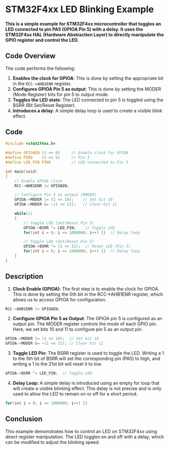 # STM32F4xx LED Blinking Example

#### This is a simple example for STM32F4xx microcontroller that toggles an LED connected to pin PA5 (GPIOA Pin 5) with a delay. It uses the STM32F4xx HAL (Hardware Abstraction Layer) to directly manipulate the GPIO register and control the LED.

## Code Overview

The code performs the following:

1. **Enables the clock for GPIOA**: This is done by setting the appropriate bit in the `RCC->AHB1ENR` register.
2. **Configures GPIOA Pin 5 as output**: This is done by setting the MODER (Mode Register) bits for pin 5 to output mode.
3. **Toggles the LED state**: The LED connected to pin 5 is toggled using the BSRR (Bit Set/Reset Register).
4. **Introduces a delay**: A simple delay loop is used to create a visible blink effect.
## Code

```c
#include <stm32f4xx.h>

#define GPIOAEN (1 << 0)     // Enable clock for GPIOA
#define PIN5    (1 << 5)     // Pin 5
#define LED_PIN PIN5         // LED connected to Pin 5

int main(void)
{
    // Enable GPIOA clock
    RCC->AHB1ENR |= GPIOAEN;

    // Configure Pin 5 as output (MODER)
    GPIOA->MODER |= (1 << 10);    // Set bit 10
    GPIOA->MODER &= ~(1 << 11);   // Clear bit 11

    while(1)
    {
        // Toggle LED (Set/Reset Pin 5)
        GPIOA->BSRR ^= LED_PIN;    // Toggle LED
        for(int i = 0; i <= 1000000; i++) {}  // Delay loop

        // Toggle LED (Set/Reset Pin 5)
        GPIOA->BSRR ^= (1 << 21);  // Reset LED (Pin 5)
        for(int i = 0; i <= 1000000; i++) {}  // Delay loop
    }
}
```
## Description
1. **Clock Enable (GPIOA)**:
The first step is to enable the clock for GPIOA. This is done by setting the 0th bit in the RCC->AHB1ENR register, which allows us to access GPIOA for configuration.

```c
RCC->AHB1ENR |= GPIOAEN;
```
2. **Configure GPIOA Pin 5 as Output**:
The GPIOA pin 5 is configured as an output pin. The MODER register controls the mode of each GPIO pin. Here, we set bits 10 and 11 to configure pin 5 as an output pin.

```c
GPIOA->MODER |= (1 << 10);  // Set bit 10
GPIOA->MODER &= ~(1 << 11); // Clear bit 11
```
3. **Toggle LED Pin:**
The BSRR register is used to toggle the LED. Writing a 1 to the 5th bit of BSRR will set the corresponding pin (PA5) to high, and writing a 1 to the 21st bit will reset it to low.
```c
GPIOA->BSRR ^= LED_PIN;  // Toggle LED
```
4. **Delay Loop:**
A simple delay is introduced using an empty for loop that will create a visible blinking effect. This delay is not precise and is only used to allow the LED to remain on or off for a short period.

```c
for(int i = 0; i <= 1000000; i++) {}
```
## Conclusion
This example demonstrates how to control an LED on STM32F4xx using direct register manipulation. The LED toggles on and off with a delay, which can be modified to adjust the blinking speed.

